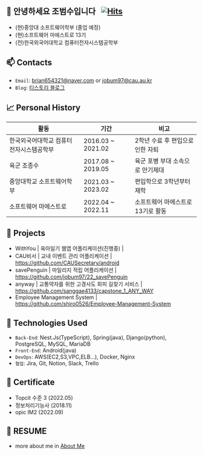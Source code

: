 ## 👋 안녕하세요 조범수입니다 &nbsp; [![Hits](https://hits.seeyoufarm.com/api/count/incr/badge.svg?url=https%3A%2F%2Fgithub.com%2Fjobum97&count_bg=%235CCEE5&title_bg=%231C68CF&icon=codeigniter.svg&icon_color=%23FF0000&title=hits&edge_flat=false)](https://hits.seeyoufarm.com)

* (현)중앙대 소프트웨어학부 (졸업 예정)
* (현)소프트웨어 마에스트로 13기
* (전)한국외국어대학교 컴퓨터전자시스템공학부

## 📫 Contacts
 * `Email`: brian654321@naver.com or jobum97@cau.au.kr
 * `Blog`: [티스토리 블로그](https://lackofwillpower.tistory.com)
 
## 📈 Personal History

|활동|기간|비고|
|------|---|---|
|한국외국어대학교 컴퓨터전자시스템공학부|2016.03 ~ 2021.02|2학년 수료 후 편입으로 인한 자퇴|
|육군 조종수|2017.08 ~ 2019.05|육군 포병 부대 소속으로 만기제대|
|중앙대학교 소프트웨어학부|2021.03 ~ 2023.02|편입학으로 3학년부터 재학|
|소프트웨어 마에스트로|2022.04 ~ 2022.11|소프트웨어 마에스트로 13기로 활동|

## 🔨 Projects

* WithYou | 육아일기 웹앱 어플리케이션(진행중) | 
* CAU비서 | 교내 이벤트 관리 어플리케이션 | https://github.com/CAUSecretary/android
* savePenguin | 마일리지 적립 어플리케이션 | https://github.com/jobum97/22_savePenguin
* anyway | 교통약자를 위한 고경사도 회피 길찾기 서비스 | https://github.com/sanggae4133/capstone_1_ANY_WAY
* Employee Management System | https://github.com/shiro0526/Employee-Management-System

## 🔑 Technologies Used

* `Back-End`: Nest.Js(TypeScript), Spring(java), Django(python), PostgreSQL, MySQL, MariaDB
* `Front-End`: Android(java)
* `DevOps`: AWS(EC2,S3,VPC,ELB...), Docker, Nginx
* `협업`: Jira, Git, Notion, Slack, Trello

## 🎫 Certificate
* Topcit 수준 3 (2022.05)
* 정보처리기능사 (2018.11)
* opic IM2 (2022.09)

## 📃 RESUME 
* more about me in [About Me](https://wiggly-basin-4eb.notion.site/ce743a5fc02a46aaa46776d366e3f761)





